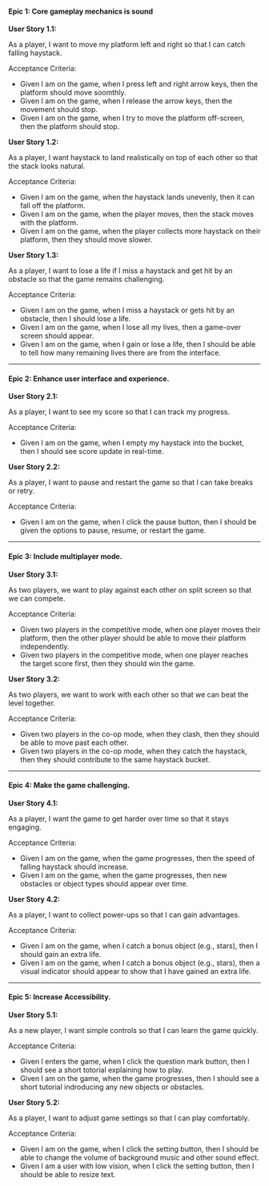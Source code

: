 #### Epic 1: Core gameplay mechanics is sound 
 **User Story 1.1:**
 
 As a player, I want to move my platform left and right so that I can catch falling haystack.
 
 Acceptance Criteria:
 - Given I am on the game, when I press left and right arrow keys, then the platform should move soomthly.
 - Given I am on the game, when I release the arrow keys, then the movement should stop.
 - Given I am on the game, when I try to move the platform off-screen, then the platform should stop.
 
 **User Story 1.2:**
 
 As a player, I want haystack to land realistically on top of each other so that the stack looks natural.
 
 Acceptance Criteria:
 - Given I am on the game, when the haystack lands unevenly, then it can fall off the platform.
 - Given I am on the game, when the player moves, then the stack moves with the platform.
 - Given I am on the game, when the player collects more haystack on their platform, then they should move slower.
 
 **User Story 1.3:**
 
 As a player, I want to lose a life if I miss a haystack and get hit by an obstacle so that the game remains challenging.
 
 Acceptance Criteria:
 - Given I am on the game, when I miss a haystack or gets hit by an obstacle, then I should lose a life. 
 - Given I am on the game, when I lose all my lives, then a game-over screen should appear.
 - Given I am on the game, when I gain or lose a life, then I should be able to tell how many remaining lives there are from the interface.
 
 ---
 
 #### Epic 2: Enhance user interface and experience.
 **User Story 2.1:**
 
 As a player, I want to see my score so that I can track my progress.
 
 Acceptance Criteria:
 - Given I am on the game, when I empty my haystack into the bucket, then I should see score update in real-time. 
 
 **User Story 2.2:**
 
 As a player, I want to pause and restart the game so that I can take breaks or retry.
 
 Acceptance Criteria:
 - Given I am on the game, when I click the pause button, then I should be given the options to pause, resume, or restart the game.
 
 ---
 
 #### Epic 3: Include multiplayer mode.
 **User Story 3.1:**
 
 As two players, we want to play against each other on split screen so that we can compete.
 
 Acceptance Criteria:
 - Given two players in the competitive mode, when one player moves their platform, then the other player should be able to move their platform independently.
 - Given two players in the competitive mode, when one player reaches the target score first, then they should win the game.
 
 **User Story 3.2:**
 
 As two players, we want to work with each other so that we can beat the level together.
 
 Acceptance Criteria:
 - Given two players in the co-op mode, when they clash, then they should be able to move past each other.
 - Given two players in the co-op mode, when they catch the haystack, then they should contribute to the same haystack bucket.
 
 ---
 
 #### Epic 4: Make the game challenging.
 **User Story 4.1:**
 
 As a player, I want the game to get harder over time so that it stays engaging.
 
 Acceptance Criteria:
 - Given I am on the game, when the game progresses, then the speed of falling haystack should increase.
 - Given I am on the game, when the game progresses, then new obstacles or object types should appear over time.
 
 **User Story 4.2:**
 
 As a player, I want to collect power-ups so that I can gain advantages.
 
 Acceptance Criteria:
 - Given I am on the game, when I catch a bonus object (e.g., stars), then I should gain an extra life.
 - Given I am on the game, when I catch a bonus object (e.g., stars), then a visual indicator should appear to show that I have gained an extra life.
 
 ---
 
 #### Epic 5: Increase Accessibility.
 **User Story 5.1:**
 
 As a new player, I want simple controls so that I can learn the game quickly.
 
 Acceptance Criteria:
 - Given I enters the game, when I click the question mark button, then I should see a short totorial explaining how to play.
 - Given I am on the game, when the game progresses, then I should see a short tutorial indroducing any new objects or obstacles. 
 
 **User Story 5.2:**
 
 As a player, I want to adjust game settings so that I can play comfortably.
 
 Acceptance Criteria:
 - Given I am on the game, when I click the setting button, then I should be able to change the volume of background music and other sound effect.
 - Given I am a user with low vision, when I click the setting button, then I should be able to resize text. 
